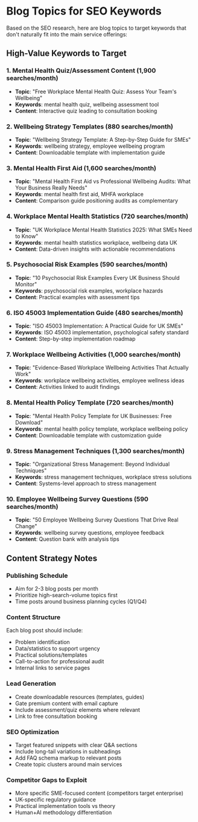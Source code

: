 # Blog Topics for SEO Keywords

Based on the SEO research, here are blog topics to target keywords that don't naturally fit into the main service offerings:

## High-Value Keywords to Target

### 1. Mental Health Quiz/Assessment Content (1,900 searches/month)
- **Topic**: "Free Workplace Mental Health Quiz: Assess Your Team's Wellbeing"
- **Keywords**: mental health quiz, wellbeing assessment tool
- **Content**: Interactive quiz leading to consultation booking

### 2. Wellbeing Strategy Templates (880 searches/month)
- **Topic**: "Wellbeing Strategy Template: A Step-by-Step Guide for SMEs"
- **Keywords**: wellbeing strategy, employee wellbeing program
- **Content**: Downloadable template with implementation guide

### 3. Mental Health First Aid (1,600 searches/month)
- **Topic**: "Mental Health First Aid vs Professional Wellbeing Audits: What Your Business Really Needs"
- **Keywords**: mental health first aid, MHFA workplace
- **Content**: Comparison guide positioning audits as complementary

### 4. Workplace Mental Health Statistics (720 searches/month)
- **Topic**: "UK Workplace Mental Health Statistics 2025: What SMEs Need to Know"
- **Keywords**: mental health statistics workplace, wellbeing data UK
- **Content**: Data-driven insights with actionable recommendations

### 5. Psychosocial Risk Examples (590 searches/month)
- **Topic**: "10 Psychosocial Risk Examples Every UK Business Should Monitor"
- **Keywords**: psychosocial risk examples, workplace hazards
- **Content**: Practical examples with assessment tips

### 6. ISO 45003 Implementation Guide (480 searches/month)
- **Topic**: "ISO 45003 Implementation: A Practical Guide for UK SMEs"
- **Keywords**: ISO 45003 implementation, psychological safety standard
- **Content**: Step-by-step implementation roadmap

### 7. Workplace Wellbeing Activities (1,000 searches/month)
- **Topic**: "Evidence-Based Workplace Wellbeing Activities That Actually Work"
- **Keywords**: workplace wellbeing activities, employee wellness ideas
- **Content**: Activities linked to audit findings

### 8. Mental Health Policy Template (720 searches/month)
- **Topic**: "Mental Health Policy Template for UK Businesses: Free Download"
- **Keywords**: mental health policy template, workplace wellbeing policy
- **Content**: Downloadable template with customization guide

### 9. Stress Management Techniques (1,300 searches/month)
- **Topic**: "Organizational Stress Management: Beyond Individual Techniques"
- **Keywords**: stress management techniques, workplace stress solutions
- **Content**: Systems-level approach to stress management

### 10. Employee Wellbeing Survey Questions (590 searches/month)
- **Topic**: "50 Employee Wellbeing Survey Questions That Drive Real Change"
- **Keywords**: wellbeing survey questions, employee feedback
- **Content**: Question bank with analysis tips

## Content Strategy Notes

### Publishing Schedule
- Aim for 2-3 blog posts per month
- Prioritize high-search-volume topics first
- Time posts around business planning cycles (Q1/Q4)

### Content Structure
Each blog post should include:
- Problem identification
- Data/statistics to support urgency
- Practical solutions/templates
- Call-to-action for professional audit
- Internal links to service pages

### Lead Generation
- Create downloadable resources (templates, guides)
- Gate premium content with email capture
- Include assessment/quiz elements where relevant
- Link to free consultation booking

### SEO Optimization
- Target featured snippets with clear Q&A sections
- Include long-tail variations in subheadings
- Add FAQ schema markup to relevant posts
- Create topic clusters around main services

### Competitor Gaps to Exploit
- More specific SME-focused content (competitors target enterprise)
- UK-specific regulatory guidance
- Practical implementation tools vs theory
- Human+AI methodology differentiation